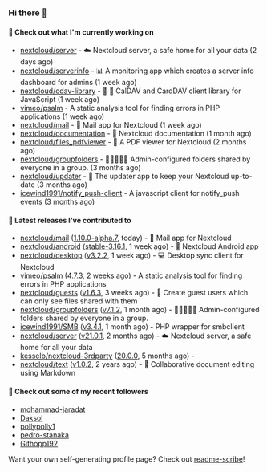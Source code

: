 ### Hi there 👋

#### 👷 Check out what I'm currently working on

- [nextcloud/server](https://github.com/nextcloud/server) - ☁️ Nextcloud server, a safe home for all your data (2 days ago)
- [nextcloud/serverinfo](https://github.com/nextcloud/serverinfo) - 📊 A monitoring app which creates a server info dashboard for admins (1 week ago)
- [nextcloud/cdav-library](https://github.com/nextcloud/cdav-library) - :date: 📇 CalDAV and CardDAV client library for JavaScript (1 week ago)
- [vimeo/psalm](https://github.com/vimeo/psalm) - A static analysis tool for finding errors in PHP applications (1 week ago)
- [nextcloud/mail](https://github.com/nextcloud/mail) - 💌 Mail app for Nextcloud (1 week ago)
- [nextcloud/documentation](https://github.com/nextcloud/documentation) - 📘 Nextcloud documentation (1 month ago)
- [nextcloud/files_pdfviewer](https://github.com/nextcloud/files_pdfviewer) - :book: A PDF viewer for Nextcloud (2 months ago)
- [nextcloud/groupfolders](https://github.com/nextcloud/groupfolders) - 📁👩‍👩‍👧‍👦 Admin-configured folders shared by everyone in a group. (3 months ago)
- [nextcloud/updater](https://github.com/nextcloud/updater) - :arrows_counterclockwise: The updater app to keep your Nextcloud up-to-date (3 months ago)
- [icewind1991/notify_push-client](https://github.com/icewind1991/notify_push-client) - A javascript client for notify_push events (3 months ago)

#### 🔭 Latest releases I've contributed to

- [nextcloud/mail](https://github.com/nextcloud/mail) ([1.10.0-alpha.7](https://github.com/nextcloud/mail/releases/tag/1.10.0-alpha.7), today) - 💌 Mail app for Nextcloud
- [nextcloud/android](https://github.com/nextcloud/android) ([stable-3.16.1](https://github.com/nextcloud/android/releases/tag/stable-3.16.1), 1 week ago) - 📱 Nextcloud Android app
- [nextcloud/desktop](https://github.com/nextcloud/desktop) ([v3.2.2](https://github.com/nextcloud/desktop/releases/tag/v3.2.2), 1 week ago) - 💻 Desktop sync client for Nextcloud
- [vimeo/psalm](https://github.com/vimeo/psalm) ([4.7.3](https://github.com/vimeo/psalm/releases/tag/4.7.3), 2 weeks ago) - A static analysis tool for finding errors in PHP applications
- [nextcloud/guests](https://github.com/nextcloud/guests) ([v1.6.3](https://github.com/nextcloud/guests/releases/tag/v1.6.3), 3 weeks ago) - 🙈 Create guest users which can only see files shared with them
- [nextcloud/groupfolders](https://github.com/nextcloud/groupfolders) ([v7.1.2](https://github.com/nextcloud/groupfolders/releases/tag/v7.1.2), 1 month ago) - 📁👩‍👩‍👧‍👦 Admin-configured folders shared by everyone in a group.
- [icewind1991/SMB](https://github.com/icewind1991/SMB) ([v3.4.1](https://github.com/icewind1991/SMB/releases/tag/v3.4.1), 1 month ago) - PHP wrapper for smbclient
- [nextcloud/server](https://github.com/nextcloud/server) ([v21.0.1](https://github.com/nextcloud/server/releases/tag/v21.0.1), 2 months ago) - ☁️ Nextcloud server, a safe home for all your data
- [kesselb/nextcloud-3rdparty](https://github.com/kesselb/nextcloud-3rdparty) ([20.0.0](https://github.com/kesselb/nextcloud-3rdparty/releases/tag/20.0.0), 5 months ago) - 
- [nextcloud/text](https://github.com/nextcloud/text) ([v1.0.2](https://github.com/nextcloud/text/releases/tag/v1.0.2), 2 years ago) - 📑 Collaborative document editing using Markdown

#### 👯 Check out some of my recent followers

- [mohammad-jaradat](https://github.com/mohammad-jaradat)
- [Daksol](https://github.com/Daksol)
- [pollypolly1](https://github.com/pollypolly1)
- [pedro-stanaka](https://github.com/pedro-stanaka)
- [Githopp192](https://github.com/Githopp192)

Want your own self-generating profile page? Check out [readme-scribe](https://github.com/muesli/readme-scribe)!
